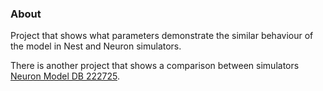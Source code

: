 ### About

Project that shows what parameters demonstrate the similar behaviour of the model in Nest and Neuron simulators.

There is another project that shows a comparison between simulators [Neuron Model DB 222725](https://senselab.med.yale.edu/ModelDB/ShowModel.cshtml?model=222725).  